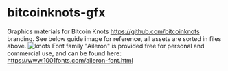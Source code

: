 # bitcoinknots-gfx
Graphics materials for Bitcoin Knots https://github.com/bitcoinknots branding.
See below guide image for reference, all assets are sorted in files above.
![knots](https://github.com/user-attachments/assets/ba1034da-fc76-4475-92c4-38f700806bc1)
Font family "Aileron" is provided free for personal and commercial use, and can be found here:
https://www.1001fonts.com/aileron-font.html
